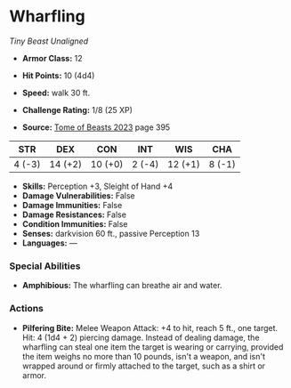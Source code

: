 # Wharfling

*Tiny* *Beast* *Unaligned*

- **Armor Class:** 12
- **Hit Points:** 10 (4d4)
- **Speed:** walk 30 ft.

- **Challenge Rating:** 1/8 (25 XP)
- **Source:** [Tome of Beasts 2023](https://koboldpress.com/kpstore/product/tome-of-beasts-1-2023-edition/) page 395

| STR | DEX | CON | INT | WIS | CHA |
| --- | --- | --- | --- | --- | --- |
| 4 (-3) | 14 (+2) | 10 (+0) | 2 (-4) | 12 (+1) | 8 (-1) |

- **Skills:** Perception +3, Sleight of Hand +4
- **Damage Vulnerabilities:** False
- **Damage Immunities:** False
- **Damage Resistances:** False
- **Condition Immunities:** False
- **Senses:** darkvision 60 ft., passive Perception 13
- **Languages:** —

### Special Abilities

- **Amphibious:** The wharfling can breathe air and water.

### Actions

- **Pilfering Bite:** Melee Weapon Attack: +4 to hit, reach 5 ft., one target. Hit: 4 (1d4 + 2) piercing damage. Instead of dealing damage, the wharfling can steal one item the target is wearing or carrying, provided the item weighs no more than 10 pounds, isn't a weapon, and isn't wrapped around or firmly attached to the target, such as a shirt or armor.
